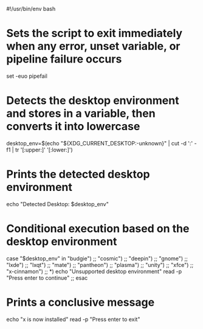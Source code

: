 #!/usr/bin/env bash

# Sets the script to exit immediately when any error, unset variable, or pipeline failure occurs
set -euo pipefail

# Detects the desktop environment and stores in a variable, then converts it into lowercase
desktop_env=$(echo "${XDG_CURRENT_DESKTOP:-unknown}" | cut -d ':' -f1 | tr '[:upper:]' '[:lower:]')

# Prints the detected desktop environment
echo "Detected Desktop: $desktop_env"

# Conditional execution based on the desktop environment
case "$desktop_env" in
    "budgie")
        ;;
    "cosmic")
        ;;
    "deepin")
        ;;
    "gnome")
        ;;
    "lxde")
        ;;
    "lxqt")
        ;;
    "mate")
        ;;
    "pantheon")
        ;;
    "plasma")
        ;;
    "unity")
        ;;
    "xfce")
        ;;
    "x-cinnamon")
        ;;
    *)
        echo "Unsupported desktop environment"
        read -p "Press enter to continue"
        ;;
esac


# Prints a conclusive message
echo "x is now installed"
read -p "Press enter to exit"
